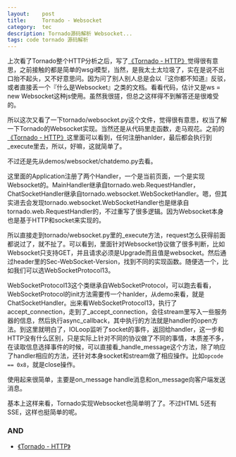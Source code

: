 ```yaml
---
layout:    post
title:     Tornado - Websocket
category:  tec
description: Tornado源码解析 Websocket...
tags: code tornado 源码解析
---
```

上次看了Tornado整个HTTP分析之后，写了[《Tornado - HTTP》](/tornado-source-code-http/)觉得很有意思，之前接触的都是简单的wsgi模型，当然，是我太土太垃圾了，实在是说不出口抬不起头，又不好意思问。因为问了别人别人总是会以『这你都不知道』反驳，或者直接丢一个『什么是Websocket』之类的文档。看看代码，估计又是ws = new Websocket这种js使用。虽然我很搓，但总之这样得不到解答还是很难受的。

所以这次又看了一下tornado/websocket.py这个文件，觉得很有意思，权当了解一下Tornado的Websocket实现。当然还是从代码里走函数，走马观花。之前的[《Tornado - HTTP》](/tornado-source-code-http/)这里面可以看到，任何注册hanlder，最后都会执行到_execute里去，所以，好嘛，这就简单了。

不过还是先从demos/websocket/chatdemo.py去看。

这里面的Application注册了两个Handler，一个是当前页面，一个是实现Websocket的。MainHandler继承自tornado.web.RequestHandler，ChatSocketHandler继承自tornado.websocket.WebSocketHandler。嗯，但其实进去会发现tornado.websocket.WebSocketHandler也是继承自tornado.web.RequestHandler的，不过重写了很多逻辑。因为Websocket本身也是基于HTTP和socket来实现的。

所以直接走到tornado/websocket.py里的_execute方法，request怎么获得前面都说过了，就不扯了。可以看到，里面针对Websocket协议做了很多判断，比如Websocket只支持GET，并且请求必须是Upgrade而且值是websocket。然后通过header里的Sec-WebSocket-Version，找到不同的实现函数。随便选一个，比如我们可以选WebSocketProtocol13。

WebSocketProtocol13这个类继承自WebSocketProtocol，可以跑去看看，WebSocketProtocol的init方法需要传一个hanlder，从demo来看，就是ChatSocketHandler。出来看WebSocketProtocol13，执行了accept\_connection，走到了\_accept\_connection，会往stream里写入一些服务器的信息，然后执行async_callback，其中执行的方法就是handler的open方法。到这里就明白了，IOLoop监听了socket的事件，返回给handler，这一步和HTTP没有什么区别，只是实际上针对不同的协议做了不同的事情，本质差不多，在读取信息选择事件的时候，可以直接看\_handle\_message这个方法，除了响应了handler相应的方法，还针对本身socket和stream做了相应操作。比如`opcode == 0x8`，就是close操作。

使用起来很简单，主要是on\_message handle消息和on\_message向客户端发送消息。

基本上这样来看，Tornado实现Websocket也简单明了了。不过HTML 5还有SSE，这样也挺简单的呢。

### AND ###

* [《Tornado - HTTP》](/tornado-source-code-http/)